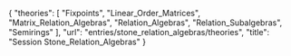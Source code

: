 {
    "theories": [
        "Fixpoints",
        "Linear_Order_Matrices",
        "Matrix_Relation_Algebras",
        "Relation_Algebras",
        "Relation_Subalgebras",
        "Semirings"
    ],
    "url": "entries/stone_relation_algebras/theories",
    "title": "Session Stone_Relation_Algebras"
}